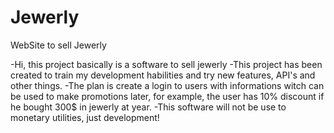 # Jewerly
WebSite to sell Jewerly 

-Hi, this project basically is a software to sell jewerly
-This project has been created to train my development habilities and try new features, API's and other things.
-The plan is create a login to users with informations witch can be used to make promotions later, for example, the user has 10% discount if he bought 300$ in jewerly at year.
-This software will not be use to monetary utilities, just development!